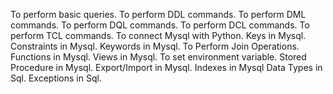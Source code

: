 To perform basic queries.
To perform DDL commands.
To perform DML commands.
To perform DQL commands.
To perform DCL commands.
To perform TCL commands.
To connect Mysql with Python.
Keys in Mysql.
Constraints in Mysql.
Keywords in Mysql.
To Perform Join Operations.
Functions in Mysql.
Views in Mysql.
To set environment variable.
Stored Procedure in Mysql.
Export/Import in Mysql.
Indexes in Mysql
Data Types in Sql.
Exceptions in Sql.
